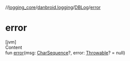 //[logging_core](../../../index.md)/[danbroid.logging](../index.md)/[DBLog](index.md)/[error](error.md)



# error  
[jvm]  
Content  
fun [error](error.md)(msg: [CharSequence](https://kotlinlang.org/api/latest/jvm/stdlib/kotlin/-char-sequence/index.html)?, error: [Throwable](https://kotlinlang.org/api/latest/jvm/stdlib/kotlin/-throwable/index.html)? = null)  



